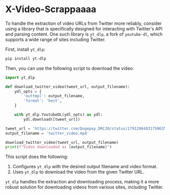 # X-Video-Scrappaaaa

To handle the extraction of video URLs from Twitter more reliably, consider using a library that is specifically designed for interacting with Twitter's API and parsing content. One such library is `yt_dlp`, a fork of `youtube-dl`, which supports a wide range of sites including Twitter.

First, install `yt_dlp`:

```bash
pip install yt-dlp
```

Then, you can use the following script to download the video:

```python
import yt_dlp

def download_twitter_video(tweet_url, output_filename):
    ydl_opts = {
        'outtmpl': output_filename,
        'format': 'best',
    }

    with yt_dlp.YoutubeDL(ydl_opts) as ydl:
        ydl.download([tweet_url])

tweet_url = 'https://twitter.com/Dogepay_DRC20/status/1791286483175063586'
output_filename = 'twitter_video.mp4'

download_twitter_video(tweet_url, output_filename)
print(f"Video downloaded as {output_filename}")
```

This script does the following:
1. Configures `yt_dlp` with the desired output filename and video format.
2. Uses `yt_dlp` to download the video from the given Twitter URL.

`yt_dlp` handles the extraction and downloading process, making it a more robust solution for downloading videos from various sites, including Twitter.

